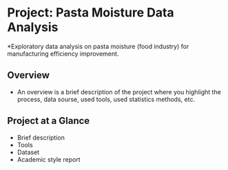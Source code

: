 # Project: Pasta Moisture Data Analysis
*Exploratory data analysis on pasta moisture (food industry) for manufacturing efficiency improvement.

## Overview
- An overview is a brief description of the project where you highlight the process, data sourse, used tools, used statistics methods, etc.

## Project at a Glance
- Brief description
- Tools
- Dataset
- Academic style report
